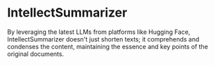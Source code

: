 # IntellectSummarizer
By leveraging the latest LLMs from platforms like Hugging Face, IntellectSummarizer doesn't just shorten texts; it comprehends and condenses the content, maintaining the essence and key points of the original documents.
